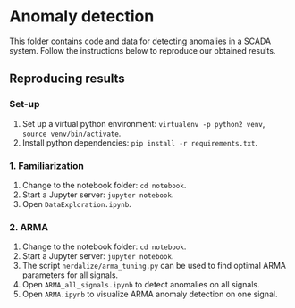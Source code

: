 # Anomaly detection
This folder contains code and data for detecting anomalies in a SCADA system. Follow the instructions below to reproduce our obtained results.

## Reproducing results

### Set-up

1. Set up a virtual python environment: `virtualenv -p python2 venv`, `source venv/bin/activate`.
2. Install python dependencies: `pip install -r requirements.txt`.

### 1. Familiarization
1. Change to the notebook folder: `cd notebook`.
2. Start a Jupyter server: `jupyter notebook`.
3. Open `DataExploration.ipynb`.

### 2. ARMA

1. Change to the notebook folder: `cd notebook`.
2. Start a Jupyter server: `jupyter notebook`.
3. The script `nerdalize/arma_tuning.py` can be used to find optimal ARMA parameters for all signals.
4. Open `ARMA_all_signals.ipynb` to detect anomalies on all signals.
5. Open `ARMA.ipynb` to visualize ARMA anomaly detection on one signal.

